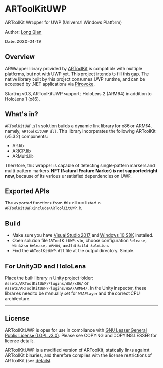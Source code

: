 ARToolKitUWP
===
ARToolKit Wrapper for UWP (Universal Windows Platform)

Author: [Long Qian](http://longqian.me/aboutme)

Date: 2020-04-19

## Overview

ARWrapper library provided by [ARToolKit](https://github.com/artoolkit/artoolkit5) is compatible with multiple platforms, but not with UWP yet. This project intends to fill this gap. The native library built by this project consumes UWP runtime, and can be accessed by .NET applications via [PInovoke](http://www.pinvoke.net/). 

Starting v0.3, ARToolKitUWP supports HoloLens 2 (ARM64) in addition to HoloLens 1 (x86).

## What's in?

```ARToolKitUWP.sln``` solution builds a dynamic link library for x86 or ARM64, namely, ```ARToolKitUWP.dll```. This library incorperates the following ARToolKit (v5.3.2) components:  
- AR.lib
- ARICP.lib
- ARMulti.lib

Therefore, this wrapper is capable of detecting single-pattern markers and multi-pattern markers. **NFT (Natural Feature Marker) is not supported right now**, because of its various unsatisfied dependencies on UWP.

## Exported APIs
The exported functions from this dll are listed in ```ARToolKitUWP/include/ARToolKitUWP.h```.


## Build
- Make sure you have [Visual Studio 2017](https://docs.microsoft.com/en-us/visualstudio/install/install-visual-studio) and [Windows 10 SDK](https://developer.microsoft.com/en-us/windows/downloads/windows-10-sdk) installed.
- Open solution file ```ARToolKitUWP.sln```, choose configuration ```Release, Win32``` or ```Release, ARM64```, and hit ```Build Solution```.
- Find the ```ARToolKitUWP.dll``` file at the output directory. Simple.

## For Unity3D and HoloLens
Place the built library in Unity project folder: ```Assets/ARToolKitUWP/Plugins/WSA/x86/``` or ```Assets/ARToolKitUWP/Plugins/WSA/ARM64/```. In the Unity inspector, these libraries need to be manually set for ```WSAPlayer``` and the correct CPU architecture.


---

## License
ARToolKitUWP is open for use in compliance with [GNU Lesser General Public License (LGPL v3.0)](https://www.gnu.org/licenses/lgpl-3.0.en.html). Please see COPYING and COPYING.LESSER for license details.

ARToolKitUWP is a modified version of ARToolKit, statically links against ARToolKit binaries, and therefore complies with the license restrictions of ARToolKit (see [details](https://github.com/artoolkit/artoolkit5)).



